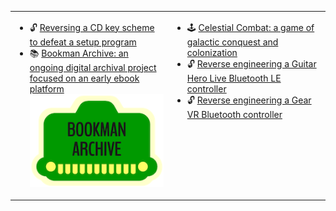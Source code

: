 <table width="100%"><tr><td width="50%" valign="top">

- 🔓 [Reversing a CD key scheme to defeat a setup program](https://jsyang.ca/hacks/franklin-bookman-desktop-manager-cd-key-scheme-reversed/)
- 📚 [Bookman Archive: an ongoing digital archival project focused on an early ebook platform](https://bookmanarchive.com)<br>![](bookmanarchive.png) 

</td><td width="50%" valign="top">
    
- 🕹️ [Celestial Combat: a game of galactic conquest and colonization](https://jsyang.ca/celestial/) 
- 🔓 [Reverse engineering a Guitar Hero Live Bluetooth LE controller](https://jsyang.ca/hacks/ghliveble/)
- 🔓 [Reverse engineering a Gear VR Bluetooth controller](https://jsyang.ca/hacks/gear-vr-rev-eng/)

</td></tr></table>    
    
<!--
### Tools

The best tools are the ones fit to your needs and mine vary greatly:

- Full-stack Web dev mostly in the JS ecosystem
- Sysadmin / Ops / SRE type things are done in anything from shell scripts to Ansible to Terraform
- Embedded development in C and CPP; microcontroller stuff mostly in Arduino
- For retrocomputing, I'm happiest in a hex editor / disassembler / decompiler
- OpenSCAD for anything functionally 3D
-->
